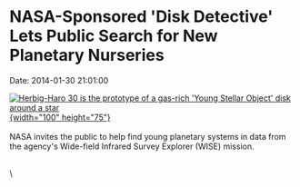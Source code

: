 NASA-Sponsored \'Disk Detective\' Lets Public Search for New Planetary Nurseries
================================================================================

Date: 2014-01-30 21:01:00

[![Herbig-Haro 30 is the prototype of a gas-rich \'Young Stellar
Object\' disk around a
star](http://www.jpl.nasa.gov/images/wise/20140130/pia17835-th.jpg){width="100"
height="75"}](http://www.jpl.nasa.gov/news/news.php?release=2014-032&rn=news.xml&rst=4029)\
\
NASA invites the public to help find young planetary systems in data
from the agency\'s Wide-field Infrared Survey Explorer (WISE) mission.

\
\
